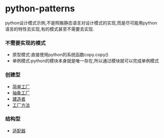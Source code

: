 # python-patterns
python设计模式示例,不是照搬静态语言对设计模式的实现,而是尽可能用python语言的特性去实现,有的模式甚至不需要去实现.

### 不需要实现的模式

+ 原型模式:直接使用python的系统函数copy.copy()
+ 单例模式:python的模块本身就是唯一存在,所以通过模块就可以完成单例模式

### 创建型

+ [简单工厂](simple_factory.py)
+ [抽象工厂](abstract_factory.py)
+ [建造者](builder.py)
+ [工厂方法](factory_method.py)

### 结构型

+ [适配器](adpater.py)